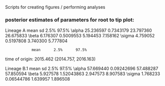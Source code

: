 Scripts for creating figures / performing analyses


### posterior estimates of parameters for root to tip plot:

Lineage A
          mean      sd        2.5%      97.5%
\alpha    25.236597 0.7343179 23.797360 26.675833
\beta      6.176307 0.5009553  5.194453  7.158162
\sigma     4.759052 0.5197808  3.740300  5.777804
  
                mean      2.5%      97.5%
time of origin: 2015.462 (2014.757, 2016.163)

Lineage B.1
           mean         sd      2.5%     97.5%
\alpha 57.669440 0.09242696 57.488287 57.850594
\beta   5.927578 1.52043863  2.947573  8.907583
\sigma  1.768233 0.06544786  1.639957  1.896508
